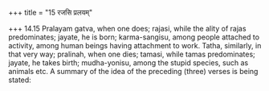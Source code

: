 +++
title = "15 रजसि प्रलयम्"

+++
14.15 Pralayam gatva, when one does; rajasi, while the ality of rajas
predominates; jayate, he is born; karma-sangisu, among people attached
to activity, among human beings having attachment to work. Tatha,
similarly, in that very way; pralinah, when one dies; tamasi, while
tamas predominates; jayate, he takes birth; mudha-yonisu, among the
stupid species, such as animals etc. A summary of the idea of the
preceding (three) verses is being stated:
